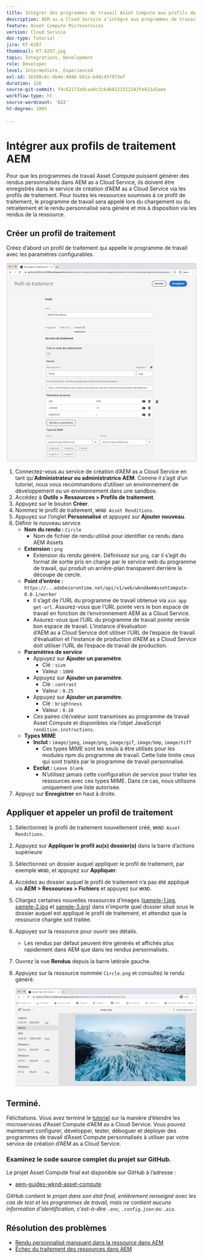 ```yaml
---
title: Intégrer des programmes de travail Asset Compute aux profils de traitement AEM
description: AEM as a Cloud Service s’intègre aux programmes de travail Asset Compute déployés vers Adobe I/O Runtime via les profils de traitement AEM Assets. Les profils de traitement sont configurés dans le service de création pour traiter des ressources spécifiques à l’aide de programmes de travail personnalisés et pour stocker les fichiers générés par les programmes de travail en tant que rendus de ressources.
feature: Asset Compute Microservices
version: Cloud Service
doc-type: Tutorial
jira: KT-6287
thumbnail: KT-6287.jpg
topic: Integrations, Development
role: Developer
level: Intermediate, Experienced
exl-id: 1b398c8c-6b4e-4046-b61e-b44c45f973ef
duration: 126
source-git-commit: f4c621f3a9caa8c2c64b8323312343fe421a5aee
workflow-type: ht
source-wordcount: '622'
ht-degree: 100%

---
```


# Intégrer aux profils de traitement AEM

Pour que les programmes de travail Asset Compute puissent générer des rendus personnalisés dans AEM as a Cloud Service, ils doivent être enregistrés dans le service de création d’AEM as a Cloud Service via les profils de traitement. Pour toutes les ressources soumises à ce profil de traitement, le programme de travail sera appelé lors du chargement ou du retraitement et le rendu personnalisé sera généré et mis à disposition via les rendus de la ressource.

## Créer un profil de traitement

Créez d’abord un profil de traitement qui appelle le programme de travail avec les paramètres configurables.

![Profil de traitement.](./assets/processing-profiles/new-processing-profile.png)

1. Connectez-vous au service de création d’AEM as a Cloud Service en tant qu’__Administrateur ou administratrice AEM__. Comme il s’agit d’un tutoriel, nous vous recommandons d’utiliser un environnement de développement ou un environnement dans une sandbox.
1. Accédez à __Outils > Ressources > Profils de traitement__.
1. Appuyez sur le bouton __Créer__.
1. Nommez le profil de traitement, `WKND Asset Renditions`.
1. Appuyez sur l’onglet __Personnalisé__ et appuyez sur __Ajouter nouveau__.
1. Définir le nouveau service
   + __Nom du rendu :__ `Circle`
      + Nom de fichier de rendu utilisé pour identifier ce rendu dans AEM Assets
   + __Extension :__ `png`
      + Extension du rendu généré. Définissez sur `png`, car il s’agit du format de sortie pris en charge par le service web du programme de travail, qui produit un arrière-plan transparent derrière la découpe de cercle.
   + __Point d’entrée :__ `https://...adobeioruntime.net/api/v1/web/wkndAemAssetCompute-0.0.1/worker`
      + Il s’agit de l’URL du programme de travail obtenue via `aio app get-url`. Assurez-vous que l’URL pointe vers le bon espace de travail en fonction de l’environnement AEM as a Cloud Service.
      + Assurez-vous que l’URL du programme de travail pointe versle bon espace de travail. L’instance d’évaluation d’AEM as a Cloud Service doit utiliser l’URL de l’espace de travail d’évaluation et l’instance de production d’AEM as a Cloud Service doit utiliser l’URL de l’espace de travail de production.
   + __Paramètres de service__
      + Appuyez sur __Ajouter un paramètre__.
         + Clé : `size`
         + Valeur : `1000`
      + Appuyez sur __Ajouter un paramètre__.
         + Clé : `contrast`
         + Valeur : `0.25`
      + Appuyez sur __Ajouter un paramètre__.
         + Clé : `brightness`
         + Valeur : `0.10`
      + Ces paires clé/valeur sont transmises au programme de travail Asset Compute et disponibles via l’objet JavaScript `rendition.instructions`.
   + __Types MIME__
      + __Inclut :__ `image/jpeg`, `image/png`, `image/gif`, `image/bmp`, `image/tiff`
         + Ces types MIME sont les seuls à être utilisés pour les modules npm du programme de travail. Cette liste limite ceux qui sont traités par le programme de travail personnalisé.
      + __Exclut :__ `Leave blank`
         + N’utilisez jamais cette configuration de service pour traiter les ressources avec ces types MIME. Dans ce cas, nous utilisons uniquement une liste autorisée.
1. Appuyz sur __Enregistrer__ en haut à droite.

## Appliquer et appeler un profil de traitement

1. Sélectionnez le profil de traitement nouvellement créé, `WKND Asset Renditions`.
1. Appuyez sur __Appliquer le profil au(x) dossier(s)__ dans la barre d’actions supérieure
1. Sélectionnez un dossier auquel appliquer le profil de traitement, par exemple `WKND`, et appuyez sur __Appliquer__.
1. Accédez au dossier auquel le profil de traitement n’a pas été appliqué via __AEM > Ressources > Fichiers__ et appuyez sur `WKND`.
1. Chargez certaines nouvelles ressources d’images ([sample-1.jpg](../assets/samples/sample-1.jpg), [sample-2.jpg](../assets/samples/sample-2.jpg) et [sample-3.jpg](../assets/samples/sample-3.jpg)) dans n’importe quel dossier situé sous le dossier auquel est appliqué le profil de traitement, et attendez que la ressource chargée soit traitée.
1. Appuyez sur la ressource pour ouvrir ses détails.
   + Les rendus par défaut peuvent être générés et affichés plus rapidement dans AEM que dans les rendus personnalisés.
1. Ouvrez la vue __Rendus__ depuis la barre latérale gauche.
1. Appuyez sur la ressource nommée `Circle.png` et consultez le rendu généré.

   ![Rendu généré.](./assets/processing-profiles/rendition.png)

## Terminé.

Félicitations. Vous avez terminé le [tutoriel](../overview.md) sur la manière d’étendre les microservices d’Asset Compute d’AEM as a Cloud Service. Vous pouvez maintenant configurer, développer, tester, déboguer et déployer des programmes de travail d’Asset Compute personnalisés à utiliser par votre service de création d’AEM as a Cloud Service.

### Examinez le code source complet du projet sur GitHub.

Le projet Asset Compute final est disponible sur GitHub à l’adresse :

+ [aem-guides-wknd-asset-compute](https://github.com/adobe/aem-guides-wknd-asset-compute)

_GitHub contient le projet dans son état final, entièrement renseigné avec les cas de test et les programmes de travail, mais ne contient aucune information d’identification, c’est-à-dire `.env`, `.config.json` ou `.aio`._

## Résolution des problèmes

+ [Rendu personnalisé manquant dans la ressource dans AEM](../troubleshooting.md#custom-rendition-missing-from-asset)
+ [Échec du traitement des ressources dans AEM](../troubleshooting.md#asset-processing-fails)
